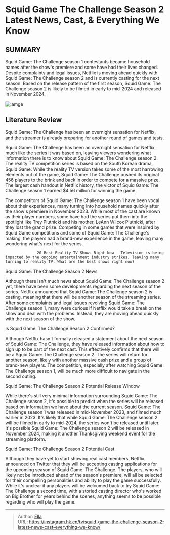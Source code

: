 # Squid Game The Challenge Season 2 Latest News, Cast, &amp; Everything We Know


## SUMMARY 



  Squid Game: The Challenge season 1 contestants became household names after the show&#39;s premiere and some have had their lives changed.   Despite complaints and legal issues, Netflix is moving ahead quickly with Squid Game: The Challenge season 2 and is currently casting for the next season.   Based on the release pattern of the first season, Squid Game: The Challenge season 2 is likely to be filmed in early to mid-2024 and released in November 2024.  

![iamge](https://static1.srcdn.com/wordpress/wp-content/uploads/2023/12/squid-game_-the-challenge-season-2_-latest-news-cast-everything-we-know.jpg)

## Literature Review
Squid Game: The Challenge has been an overnight sensation for Netflix, and the streamer is already preparing for another round of games and tests.




Squid Game: The Challenge has been an overnight sensation for Netflix, much like the series it was based on, leaving viewers wondering what information there is to know about Squid Game: The Challenge season 2. The reality TV competition series is based on the South Korean drama, Squid Game. While the reality TV version takes some of the most harrowing elements out of the game, Squid Game: The Challenge pushed its original 456 players to the brink and back in order to compete for a massive prize. The largest cash handout in Netflix history, the victor of Squid Game: The Challenge season 1 earned $4.56 million for winning the game.




The competitors of Squid Game: The Challenge season 1 have been vocal about their experiences, many turning into household names quickly after the show&#39;s premiere in November 2023. While most of the cast are known as their player numbers, some have had the series put them into the spotlight like Trey Plutnicki and his mother, LeAnn Wilcox Plutnicki, after they lost the grand prize. Competing in some games that were inspired by Squid Game competitions and some of Squid Game: The Challenge&#39;s making, the players had a brand-new experience in the game, leaving many wondering what&#39;s next for the series.

                  20 Best Reality TV Shows Right Now   Television is being impacted by the ongoing entertainment industry strikes, leaving many turning to reality TV. What are the best shows right now?    


 Squid Game: The Challenge Season 2 News 
          




Although there isn&#39;t much news about Squid Game: The Challenge season 2 yet, there have been some developments regarding the next season of the series. Netflix announced that Squid Game: The Challenge season 2 is casting, meaning that there will be another season of the streaming series. After some complaints and legal issues revolving Squid Game: The Challenge season 1, many were curious if Netflix would take a break on the show and deal with the problems. Instead, they are moving ahead quickly with the next season of the show.



 Is Squid Game: The Challenge Season 2 Confirmed? 
          

Although Netflix hasn&#39;t formally released a statement about the next season of Squid Game: The Challenge, they have released information about how to sign up to be part of the next cast. This effectively confirms that there will be a Squid Game: The Challenge season 2. The series will return for another season, likely with another massive cash prize and a group of brand-new players. The competition, especially after watching Squid Game: The Challenge season 1, will be much more difficult to navigate in the second outing.






 Squid Game: The Challenge Season 2 Potential Release Window 
          

While there&#39;s still very minimal information surrounding Squid Game: The Challenge season 2, it&#39;s possible to predict when the series will be released based on information we have about the current season. Squid Game: The Challenge season 1 was released in mid-November 2023, and filmed much earlier in 2023. It&#39;s likely that while Squid Game: The Challenge season 2 will be filmed in early to mid-2024, the series won&#39;t be released until later. It&#39;s possible Squid Game: The Challenge season 2 will be released in November 2024, making it another Thanksgiving weekend event for the streaming platform.



 Squid Game: The Challenge Season 2 Potential Cast 

 




Although they have yet to start showing real cast members, Netflix announced on Twitter that they will be accepting casting applications for the upcoming season of Squid Game: The Challenge. The players, who will likely not be introduced ahead of the season&#39;s premiere, will all be selected for their compelling personalities and ability to play the game successfully. While it&#39;s unclear if any players will be welcomed back to try Squid Game: The Challenge a second time, with a storied casting director who&#39;s worked on Big Brother for years behind the scenes, anything seems to be possible regarding who will play the game.



---

> Author: [Ella](https://instagram.hk.cn/)  
> URL: https://instagram.hk.cn/tv/squid-game-the-challenge-season-2-latest-news-cast-everything-we-know/  

